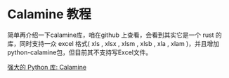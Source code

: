 # Calamine 教程

<show-structure depth="3"/>

简单再介绍一下calamine库，咱在github 上查看，会看到其实它是一个 rust 的库，同时支持一众 excel 格式( xls , xlsx , xlsm , xlsb , xla , xlam )，并且增加python-calamine包，但目前其不支持写Excel文件。


<seealso>
<category ref="ref_docs">
    <a href="https://mp.weixin.qq.com/s/Zg7gLC1Ikg7fO60P4qthcA">强大的 Python 库: Calamine</a>
</category>
<category ref="ref_github">
</category>
<category ref="ref_issues">
</category>
<category ref="ref_hf">
</category>
<category ref="ref_ms">
</category>
</seealso>


